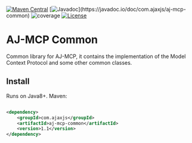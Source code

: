 [![Maven Central](https://img.shields.io/maven-central/v/com.ajaxjs/aj-mcp-common?label=Latest%20Release)](https://central.sonatype.com/artifact/com.ajaxjs/aj-mcp-common)
[![Javadoc](https://img.shields.io/badge/javadoc-1.0-brightgreen.svg?)](https://javadoc.io/doc/com.ajaxjs/aj-mcp-common)
![coverage](https://img.shields.io/badge/coverage-80%25-yellowgreen.svg?maxAge=2592000)
[![License](https://img.shields.io/badge/license-Apache--2.0-green.svg?longCache=true&style=flat)](http://www.apache.org/licenses/LICENSE-2.0.txt)

# AJ-MCP Common

Common library for AJ-MCP, it contains the implementation of the Model Context Protocol and some other common classes.


## Install

Runs on Java8+. Maven:

```xml

<dependency>
    <groupId>com.ajaxjs</groupId>
    <artifactId>aj-mcp-common</artifactId>
    <version>1.1</version>
</dependency>
```

